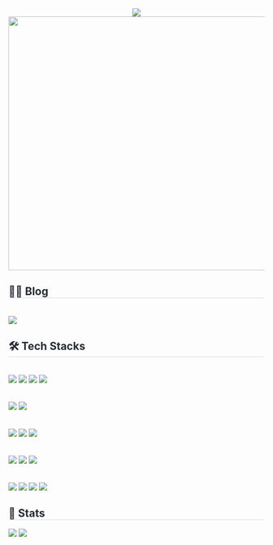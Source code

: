 <div align= "center">
    <img src="https://capsule-render.vercel.app/api?type=waving&color=gradient&height=180&text=HoHyeon%20Lee%20:)&animation=twinkling&fontColor=ffffff&fontSize=70" />
 <div style="text-align: left;">
       </div> 
    </div>
    <div align= "center">
    <a href="https://www.gitanimals.org/en_US?utm_medium=image&utm_source=dlghgus5656&utm_content=farm">
        <img
          src="https://render.gitanimals.org/farms/dlghgus5656"
          width="800"
          height="500"
        />
    </a>
    </div>
      <div style="text-align: left;">
     <h2 style="border-bottom: 1px solid #d8dee4; color: #282d33;"> 🧑‍💻 Blog </h2> <br> 
    <div style="text-align: left;"> <a href=https://velog.io/@dlghgus5656> <img src="https://img.shields.io/badge/Velog-20C997?style=for-the-badge&logo=Velog&logoColor=white&link=https://velog.io/@dlghgus5656"> </a>
    </div>
    <div style="text-align: left;">
    <h2 style="border-bottom: 1px solid #d8dee4; color: #282d33;"> 🛠️ Tech Stacks </h2> 
    <div style="margin: ; text-align: left;" "text-align: left;"> 
        <!-- h4> Front-End </h4> --><br/>
          <img src="https://img.shields.io/badge/HTML5-E34F26?style=for-the-badge&logo=HTML5&logoColor=white">
          <img src="https://img.shields.io/badge/CSS3-1572B6?style=for-the-badge&logo=CSS3&logoColor=white">
          <img src="https://img.shields.io/badge/Javascript-F7DF1E?style=for-the-badge&logo=Javascript&logoColor=white">
          <img src="https://img.shields.io/badge/Typescript-3178C6?style=for-the-badge&logo=Typescript&logoColor=white">
          <br/>
          <br/>
          <br/>
          <img src="https://img.shields.io/badge/React-61DAFB?style=for-the-badge&logo=React&logoColor=white">
          <img src="https://img.shields.io/badge/Next.js-000000?style=for-the-badge&logo=Next.js&logoColor=white">
          <br/>
          <br/>
          <br/>
          <img src="https://img.shields.io/badge/SCSS-CC6699?style=for-the-badge&logo=SASS&logoColor=white">
          <img src="https://img.shields.io/badge/Tailwind CSS-06B6D4?style=for-the-badge&logo=Tailwind CSS&logoColor=white">
          <img src="https://img.shields.io/badge/Figma-F24E1E?style=for-the-badge&logo=Figma&logoColor=white">
          <br/>
          <br/>
          <br/>
          <img src="https://img.shields.io/badge/mariadb-003545?style=for-the-badge&logo=mariadb&logoColor=white">
          <img src="https://img.shields.io/badge/PostgreSQL-4169E1?style=for-the-badge&logo=PostgreSQL&logoColor=white">
          <img src="https://img.shields.io/badge/mongodb-47A248?style=for-the-badge&logo=mongodb&logoColor=white">
          <br/>
          <br/>
          <br/>
          <img src="https://img.shields.io/badge/Git-F05032?style=for-the-badge&logo=Git&logoColor=white">
          <img src="https://img.shields.io/badge/Github-181717?style=for-the-badge&logo=Github&logoColor=white">
          <img src="https://img.shields.io/badge/Notion-000000?style=for-the-badge&logo=Notion&logoColor=white">
          <img src="https://img.shields.io/badge/Slack-4A154B?style=for-the-badge&logo=Slack&logoColor=white">
          <br/></div>
    </div>
    </div>
    <div style="text-align: left;"> 
    <h2 style="border-bottom: 1px solid #d8dee4; color: #282d33;"> 🏅 Stats </h2> <div style="text-align: left;"> <img src="https://github-readme-stats.vercel.app/api?username=dlghgus5656&bg_color=60,adbaf0,4274a9&title_color=000000&text_color=000000"
         /> <img src="https://github-readme-stats.vercel.app/api/top-langs/?username=dlghgus5656&layout=compact&bg_color=60,adbaf0,4274a9&title_color=000000&text_color=000000"
           /> </div> 
    </div>
    

